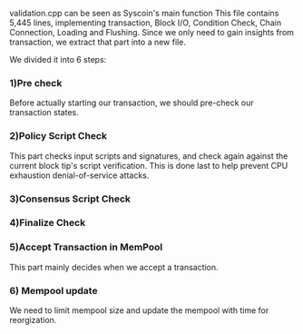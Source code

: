 validation.cpp can be seen as Syscoin's main function
This file contains 5,445 lines, implementing transaction, Block I/O, Condition Check, Chain Connection, Loading and Flushing.
Since we only need to gain insights from transaction, we extract that part into a new file.

We divided it into 6 steps:

### 1)Pre check
Before actually starting our transaction, we should pre-check our transaction states. 

### 2)Policy Script Check
This part checks input scripts and signatures, and check again against the current block tip's script verification. This is done last to help prevent CPU exhaustion denial-of-service attacks.

### 3)Consensus Script Check

### 4)Finalize Check


### 5)Accept Transaction in MemPool 
This part mainly decides when we accept a transaction.


### 6) Mempool update
We need to limit mempool size and update the mempool with time for reorgization.

